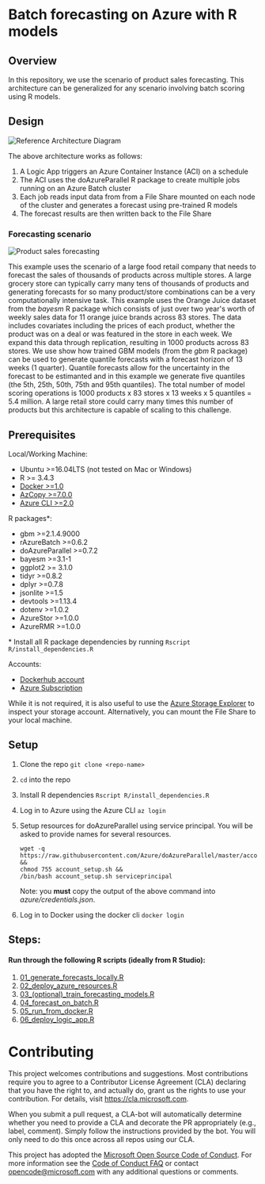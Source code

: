 # Batch forecasting on Azure with R models

## Overview

In this repository, we use the scenario of product sales forecasting. This architecture can be generalized for any scenario involving batch scoring using R models.

## Design
![Reference Architecture Diagram](https://happypathspublic.blob.core.windows.net/assets/batch_forecasting/images/architecture.png)

The above architecture works as follows:
1. A Logic App triggers an Azure Container Instance (ACI) on a schedule
2. The ACI uses the doAzureParallel R package to create multiple jobs running on an Azure Batch cluster
3. Each job reads input data from from a File Share mounted on each node of the cluster and generates a forecast using pre-trained R models
4. The forecast results are then written back to the File Share

### Forecasting scenario
![Product sales forecasting](https://happypathspublic.blob.core.windows.net/assets/batch_forecasting/images/forecasts.png)

This example uses the scenario of a large food retail company that needs to forecast the sales of thousands of products across multiple stores. A large grocery store can typically carry many tens of thousands of products and generating forecasts for so many product/store combinations can be a very computationally intensive task. This example uses the Orange Juice dataset from the *bayesm* R package which consists of just over two year's worth of weekly sales data for 11 orange juice brands across 83 stores. The data includes covariates including the prices of each product, whether the product was on a deal or was featured in the store in each week. We expand this data through replication, resulting in 1000 products across 83 stores. We use show how trained GBM models (from the *gbm* R package) can be used to generate quantile forecasts with a forecast horizon of 13 weeks (1 quarter). Quantile forecasts allow for the uncertainty in the forecast to be estimanted and in this example we generate five quantiles (the 5th, 25th, 50th, 75th and 95th quantiles). The total number of model scoring operations is 1000 products x 83 stores x 13 weeks x 5 quantiles = 5.4 million. A large retail store could carry many times this number of products but this architecture is capable of scaling to this challenge.

## Prerequisites

Local/Working Machine:
- Ubuntu >=16.04LTS (not tested on Mac or Windows)
- R >= 3.4.3
- [Docker >=1.0](https://docs.docker.com/install/linux/docker-ce/ubuntu/#install-docker-ce-1)
- [AzCopy >=7.0.0](https://docs.microsoft.com/azure/storage/common/storage-use-azcopy-linux?toc=%2fazure%2fstorage%2ffiles%2ftoc.json)
- [Azure CLI >=2.0](https://docs.microsoft.com/en-us/cli/azure/?view=azure-cli-latest)

R packages*:
- gbm >=2.1.4.9000
- rAzureBatch >=0.6.2
- doAzureParallel >=0.7.2
- bayesm >=3.1-1
- ggplot2 >= 3.1.0
- tidyr >=0.8.2
- dplyr >=0.7.8
- jsonlite >=1.5
- devtools >=1.13.4
- dotenv >=1.0.2
- AzureStor >=1.0.0
- AzureRMR >=1.0.0

\* Install all R package dependencies by running `Rscript R/install_dependencies.R`

Accounts:
- [Dockerhub account](https://hub.docker.com/)
- [Azure Subscription](https://azure.microsoft.com/free/)

While it is not required, it is also useful to use the [Azure Storage Explorer](https://azure.microsoft.com/features/storage-explorer/) to inspect your storage account. Alternatively, you can mount the File Share to your local machine.

## Setup

1. Clone the repo `git clone <repo-name>`
2. `cd` into the repo
3. Install R dependencies `Rscript R/install_dependencies.R`
4. Log in to Azure using the Azure CLI `az login`
5. Setup resources for doAzureParallel using service principal. You will be asked to provide names for several resources.
    ```
    wget -q https://raw.githubusercontent.com/Azure/doAzureParallel/master/account_setup.sh &&
    chmod 755 account_setup.sh &&
    /bin/bash account_setup.sh serviceprincipal
    ```

    Note: you **must** copy the output of the above command into *azure/credentials.json*.
6. Log in to Docker using the docker cli `docker login`

## Steps:

#### Run through the following R scripts (ideally from R Studio):
1. [01_generate_forecasts_locally.R](./01_generate_forecasts_locally.R)
2. [02_deploy_azure_resources.R](./02_deploy_azure_resources.R)
3. [03_(optional)_train_forecasting_models.R](./03_(optional)_train_forecasting_models.R)
4. [04_forecast_on_batch.R](./04_forecast_on_batch.R)
5. [05_run_from_docker.R](./05_run_from_docker.R)
6. [06_deploy_logic_app.R](./06_deploy_logic_app.R)


# Contributing

This project welcomes contributions and suggestions.  Most contributions require you to agree to a
Contributor License Agreement (CLA) declaring that you have the right to, and actually do, grant us
the rights to use your contribution. For details, visit https://cla.microsoft.com.

When you submit a pull request, a CLA-bot will automatically determine whether you need to provide
a CLA and decorate the PR appropriately (e.g., label, comment). Simply follow the instructions
provided by the bot. You will only need to do this once across all repos using our CLA.

This project has adopted the [Microsoft Open Source Code of Conduct](https://opensource.microsoft.com/codeofconduct/).
For more information see the [Code of Conduct FAQ](https://opensource.microsoft.com/codeofconduct/faq/) or
contact [opencode@microsoft.com](mailto:opencode@microsoft.com) with any additional questions or comments.